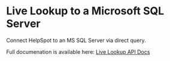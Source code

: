 # Live Lookup to a Microsoft SQL Server

Connect HelpSpot to an MS SQL Server via direct query.

Full documenation is available here: [Live Lookup API Docs](http://www.helpspot.com/helpdesk/index.php?pg=kb.chapter&id=30)